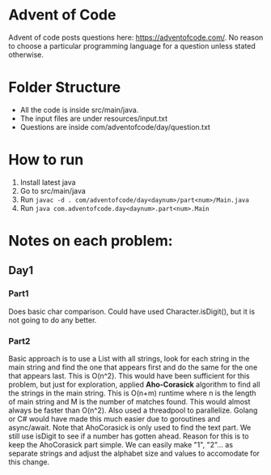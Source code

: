 # Advent of Code
Advent of code posts questions here: https://adventofcode.com/.
No reason to choose a particular programming language for a question unless stated otherwise.

# Folder Structure
- All the code is inside src/main/java.
- The input files are under resources/input<day>.txt
- Questions are inside com/adventofcode/day<daynum>/question.txt

# How to run
1. Install latest java
2. Go to src/main/java
3. Run `javac -d . com/adventofcode/day<daynum>/part<num>/Main.java`
4. Run `java com.adventofcode.day<daynum>.part<num>.Main`

# Notes on each problem:

## Day1
### Part1
Does basic char comparison. Could have used Character.isDigit(), but it is not going to do any better.

### Part2
Basic approach is to use a List with all strings, look for each string in the main string and find the one that appears first and do the same for the one that appears last. This is O(n^2). This would have been sufficient for this problem, but just for exploration, applied **Aho-Corasick** algorithm to find all the strings in the main string. This is O(n+m) runtime where n is the length of main string and M is the number of matches found. This would almost always be faster than O(n^2). Also used a threadpool to parallelize. Golang or C# would have made this much easier due to goroutines and async/await. Note that AhoCorasick is only used to find the text part. We still use isDigit to see if a number has gotten ahead. Reason for this is to keep the AhoCorasick part simple. We can easily make "1", "2"... as separate strings and adjust the alphabet size and values to accomodate for this change.
